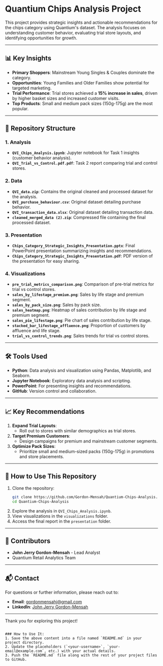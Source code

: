 # Quantium Chips Analysis Project

This project provides strategic insights and actionable recommendations for the chips category using Quantium's dataset. The analysis focuses on understanding customer behavior, evaluating trial store layouts, and identifying opportunities for growth.

---

## 📊 **Key Insights**
- **Primary Shoppers**: Mainstream Young Singles & Couples dominate the category.
- **Opportunities**: Young Families and Older Families show potential for targeted marketing.
- **Trial Performance**: Trial stores achieved a **15% increase in sales**, driven by higher basket sizes and increased customer visits.
- **Top Products**: Small and medium pack sizes (150g-175g) are the most popular.

---

## 📂 **Repository Structure**

### **1. Analysis**
- **`QVI_Chips_Analysis.ipynb`**: Jupyter notebook for Task 1 insights (customer behavior analysis).
- **`QVI_Trial_vs_Control.pdf.pdf`**: Task 2 report comparing trial and control stores.

### **2. Data**
- **`QVI_data.zip`**: Contains the original cleaned and processed dataset for the analysis.
- **`QVI_purchase_behaviour.csv`**: Original dataset detailing purchase behavior.
- **`QVI_transaction_data.xlsx`**: Original dataset detailing transaction data.
- **`cleaned_merged_data (2).zip`**: Compressed file containing the final processed dataset.

### **3. Presentation**
- **`Chips_Category_Strategic_Insights_Presentation.pptx`**: Final PowerPoint presentation summarizing insights and recommendations.
- **`Chips_Category_Strategic_Insights_Presentation.pdf`**: PDF version of the presentation for easy sharing.

### **4. Visualizations**
- **`pre_trial_metrics_comparison.png`**: Comparison of pre-trial metrics for trial vs control stores.
- **`sales_by_lifestage_premium.png`**: Sales by life stage and premium segment.
- **`sales_by_pack_size.png`**: Sales by pack size.
- **`sales_heatmap.png`**: Heatmap of sales contribution by life stage and premium segment.
- **`sales_pie_lifestage.png`**: Pie chart of sales contribution by life stage.
- **`stacked_bar_lifestage_affluence.png`**: Proportion of customers by affluence and life stage.
- **`trial_vs_control_trends.png`**: Sales trends for trial vs control stores.


---

## 🛠 **Tools Used**
- **Python**: Data analysis and visualization using Pandas, Matplotlib, and Seaborn.
- **Jupyter Notebook**: Exploratory data analysis and scripting.
- **PowerPoint**: For presenting insights and recommendations.
- **GitHub**: Version control and collaboration.

---

## 📈 **Key Recommendations**
1. **Expand Trial Layouts**:
   - Roll out to stores with similar demographics as trial stores.
2. **Target Premium Customers**:
   - Design campaigns for premium and mainstream customer segments.
3. **Optimize Pack Sizes**:
   - Prioritize small and medium-sized packs (150g-175g) in promotions and store placements.

---

## 🚀 **How to Use This Repository**
1. Clone the repository:
   ```bash
   git clone https://github.com/Gordon-Mensah/Quantium-Chips-Analysis.git
   cd Quantium-Chips-Analysis
   ```
2. Explore the analysis in `QVI_Chips_Analysis.ipynb`.
3. View visualizations in the `visualizations` folder.
4. Access the final report in the `presentation` folder.

---

## 🤝 **Contributors**
- **John Jerry Gordon-Mensah** - Lead Analyst  
- Quantium Retail Analytics Team

---

## 📬 **Contact**
For questions or further information, please reach out to:
- **Email**: gordonmensahj@gmail.com
- **LinkedIn**: [John Jerry Gordon-Mensah](https://www.linkedin.com/in/jayejaye)

---

Thank you for exploring this project!
```

### How to Use It:
1. Save the above content into a file named `README.md` in your project directory.
2. Update the placeholders (`<your-username>`, `your-email@example.com`, etc.) with your actual details.
3. Push the `README.md` file along with the rest of your project files to GitHub.
